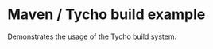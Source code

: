 Maven / Tycho build example
===========================

Demonstrates the usage of the Tycho build system.
